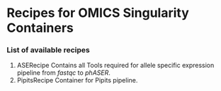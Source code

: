 # Recipes for OMICS Singularity Containers

### List of available recipes

1. ASERecipe
   Contains all Tools required for allele specific expression pipeline from *fastqc* to *phASER*.
2. PipitsRecipe
   Container for Pipits pipeline. 
